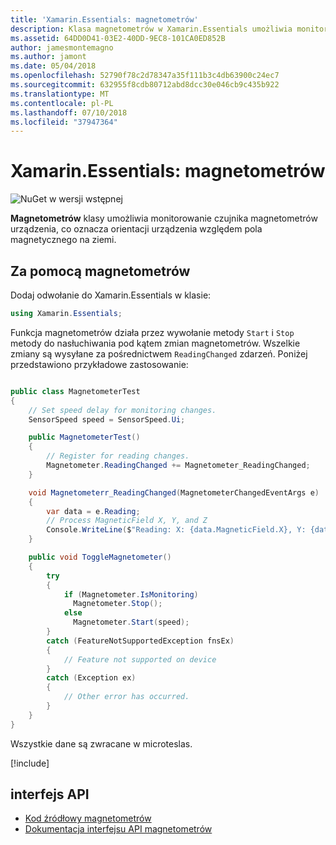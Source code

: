 ```yaml
---
title: 'Xamarin.Essentials: magnetometrów'
description: Klasa magnetometrów w Xamarin.Essentials umożliwia monitorowanie czujnika magnetometrów urządzenia, co oznacza orientacji urządzenia względem pola magnetycznego na ziemi.
ms.assetid: 64DD0D41-03E2-40DD-9EC8-101CA0ED852B
author: jamesmontemagno
ms.author: jamont
ms.date: 05/04/2018
ms.openlocfilehash: 52790f78c2d78347a35f111b3c4db63900c24ec7
ms.sourcegitcommit: 632955f8cdb80712abd8dcc30e046cb9c435b922
ms.translationtype: MT
ms.contentlocale: pl-PL
ms.lasthandoff: 07/10/2018
ms.locfileid: "37947364"
---
```

# <a name="xamarinessentials-magnetometer"></a>Xamarin.Essentials: magnetometrów

![NuGet w wersji wstępnej](~/media/shared/pre-release.png)

**Magnetometrów** klasy umożliwia monitorowanie czujnika magnetometrów urządzenia, co oznacza orientacji urządzenia względem pola magnetycznego na ziemi.

## <a name="using-magnetometer"></a>Za pomocą magnetometrów

Dodaj odwołanie do Xamarin.Essentials w klasie:

```csharp
using Xamarin.Essentials;
```

Funkcja magnetometrów działa przez wywołanie metody `Start` i `Stop` metody do nasłuchiwania pod kątem zmian magnetometrów. Wszelkie zmiany są wysyłane za pośrednictwem `ReadingChanged` zdarzeń. Poniżej przedstawiono przykładowe zastosowanie:

```csharp

public class MagnetometerTest
{
    // Set speed delay for monitoring changes.
    SensorSpeed speed = SensorSpeed.Ui;

    public MagnetometerTest()
    {
        // Register for reading changes.
        Magnetometer.ReadingChanged += Magnetometer_ReadingChanged;
    }

    void Magnetometerr_ReadingChanged(MagnetometerChangedEventArgs e)
    {
        var data = e.Reading;
        // Process MagneticField X, Y, and Z
        Console.WriteLine($"Reading: X: {data.MagneticField.X}, Y: {data.MagneticField.Y}, Z: {data.MagneticField.Z}");
    }

    public void ToggleMagnetometer()
    {
        try
        {
            if (Magnetometer.IsMonitoring)
              Magnetometer.Stop();
            else
              Magnetometer.Start(speed);
        }
        catch (FeatureNotSupportedException fnsEx)
        {
            // Feature not supported on device
        }
        catch (Exception ex)
        {
            // Other error has occurred.
        }
    }
}
```

Wszystkie dane są zwracane w microteslas.

[!include[](~/essentials/includes/sensor-speed.md)]

## <a name="api"></a>interfejs API

- [Kod źródłowy magnetometrów](https://github.com/xamarin/Essentials/tree/master/Xamarin.Essentials/Magnetometer)
- [Dokumentacja interfejsu API magnetometrów](xref:Xamarin.Essentials.Magnetometer)

